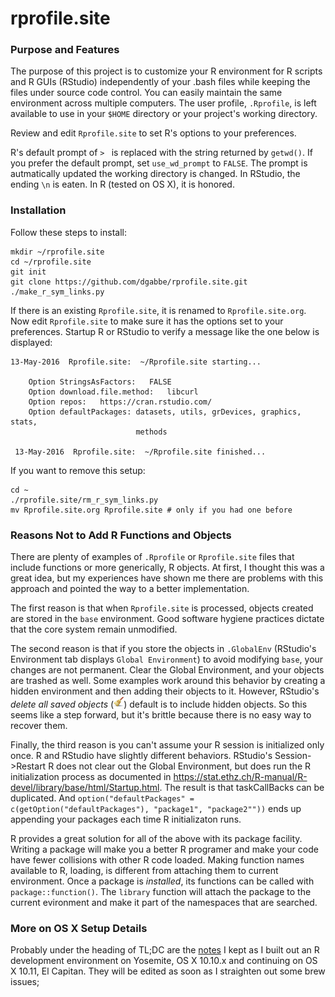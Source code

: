# rprofile.site
### Purpose and Features

The purpose of this project is to customize your R environment for R scripts and R GUIs (RStudio) independently of your .bash files while keeping the files under source code control. You can easily maintain the same environment across multiple computers. The user profile, `.Rprofile`, is left available to use in your `$HOME` directory or your project's working directory.

Review and edit `Rprofile.site` to set R's options to your preferences.

R's default prompt of `> ` is replaced with the string returned by `getwd()`. If you prefer the default prompt, set `use_wd_prompt` to `FALSE`. The prompt is autmatically updated the working directory is changed.  In RStudio, the ending `\n` is eaten.  In R (tested on OS X), it is honored.

### Installation

Follow these steps to install:
```
mkdir ~/rprofile.site
cd ~/rprofile.site
git init
git clone https://github.com/dgabbe/rprofile.site.git
./make_r_sym_links.py
```

If there is an existing `Rprofile.site`, it is renamed to `Rprofile.site.org`. Now edit `Rprofile.site` to make sure it has the options set to your preferences.  Startup R or RStudio to verify a message like the one below is displayed:
```
13-May-2016  Rprofile.site:  ~/Rprofile.site starting...

    Option StringsAsFactors:   FALSE 
    Option download.file.method:   libcurl 
    Option repos:   https://cran.rstudio.com/ 
    Option defaultPackages: datasets, utils, grDevices, graphics, stats,
                            methods

 13-May-2016  Rprofile.site:  ~/Rprofile.site finished...
```

 If you want to remove this setup:

```
cd ~
./rprofile.site/rm_r_sym_links.py
mv Rprofile.site.org Rprofile.site # only if you had one before 
```

### Reasons Not to Add R Functions and Objects

There are plenty of examples of `.Rprofile` or `Rprofile.site` files that include functions or more generically, R objects.  At first, I thought this was a great idea, but my experiences have shown me there are problems with this approach and pointed the way to a better implementation.

The first reason is that when `Rprofile.site` is processed, objects created are stored in the `base` environment.  Good software hygiene practices dictate that the core system remain unmodified.

The second reason is that if you store the objects in `.GlobalEnv` (RStudio's Environment tab displays `Global Environment`) to avoid modifying `base`, your changes are not permanent.  Clear the Global Environment, and your objects are trashed as well.  Some examples work around this behavior by creating a hidden environment and then adding their objects to it.  However, RStudio's *delete all saved objects* (![broom](./broom.png)) default is to include hidden objects.  So this seems like a step forward, but it's brittle because there is no easy way to recover them.

Finally, the third reason is you can't assume your R session is initialized only once.  R and RStudio have slightly different behaviors.  RStudio's Session->Restart R does not clear out the Global Environment, but does run the R initialization process as documented in https://stat.ethz.ch/R-manual/R-devel/library/base/html/Startup.html.  The result is that taskCallBacks can be duplicated.  And `option("defaultPackages" = c(getOption("defaultPackages"), "package1", "package2""))` ends up appending your packages each time R initializaton runs.

R provides a great solution for all of the above with its package facility.  Writing a package will make you a better R programer and make your code have fewer collisions with other R code loaded.  Making function names available to R, loading, is different from attaching them to current environment.  Once a package is _installed_, its functions can be called with `package::function()`.  The `library` function will attach the package to the current evironment and make it part of the namespaces that are searched.

### More on OS X Setup Details

Probably under the heading of TL;DC are the [notes](http://dgabbe.github.io/rprofile.site) I kept as I built out an R development environment on Yosemite, OS X 10.10.x and continuing on OS X 10.11, El Capitan.  They will be edited as soon as I straighten out some brew issues;
